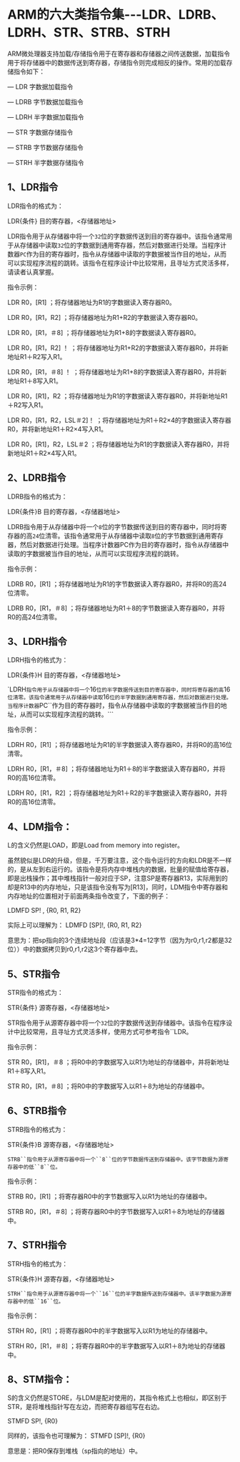 # ARM的六大类指令集---LDR、LDRB、LDRH、STR、STRB、STRH

ARM微处理器支持加载/存储指令用于在寄存器和存储器之间传送数据，加载指令用于将存储器中的数据传送到寄存器，存储指令则完成相反的操作。常用的加载存储指令如下：

— LDR   字数据加载指令

—    LDRB  字节数据加载指令

— LDRH  半字数据加载指令

— STR   字数据存储指令

—    STRB  字节数据存储指令

— STRH  半字数据存储指令

## 1、LDR指令

LDR指令的格式为：

LDR{条件} 目的寄存器，<存储器地址>

LDR指令用于从存储器中将一个``32``位的字数据传送到目的寄存器中。该指令通常用于从存储器中读取``32``位的字数据到通用寄存器，然后对数据进行处理。当程序计数器``PC``作为目的寄存器时，指令从存储器中读取的字数据被当作目的地址，从而可以实现程序流程的跳转。该指令在程序设计中比较常用，且寻址方式灵活多样，请读者认真掌握。

指令示例：

LDR  R0，[R1]         ；将存储器地址为R1的字数据读入寄存器R0。

LDR  R0，[R1，R2]       ；将存储器地址为R1+R2的字数据读入寄存器R0。

LDR  R0，[R1，＃8]       ；将存储器地址为R1+8的字数据读入寄存器R0。

LDR  R0，[R1，R2] ！      ；将存储器地址为R1+R2的字数据读入寄存器R0，并将新地址R1＋R2写入R1。

LDR  R0，[R1，＃8] ！     ；将存储器地址为R1+8的字数据读入寄存器R0，并将新地址R1＋8写入R1。

LDR  R0，[R1]，R2       ；将存储器地址为R1的字数据读入寄存器R0，并将新地址R1＋R2写入R1。

LDR  R0，[R1，R2，LSL＃2]！  ；将存储器地址为R1＋R2×4的字数据读入寄存器R0，并将新地址R1＋R2×4写入R1。

LDR  R0，[R1]，R2，LSL＃2   ；将存储器地址为R1的字数据读入寄存器R0，并将新地址R1＋R2×4写入R1。

## 2、LDRB指令

LDRB指令的格式为：

LDR{条件}B 目的寄存器，<存储器地址>

LDRB指令用于从存储器中将一个``8``位的字节数据传送到目的寄存器中，同时将寄存器的高``24``位清零。该指令通常用于从存储器中读取``8``位的字节数据到通用寄存器，然后对数据进行处理。当程序计数器PC作为目的寄存器时，指令从存储器中读取的字数据被当作目的地址，从而可以实现程序流程的跳转。

指令示例：

LDRB R0，[R1]     ；将存储器地址为R1的字节数据读入寄存器R0，并将R0的高24位清零。

LDRB R0，[R1，＃8]  ；将存储器地址为R1＋8的字节数据读入寄存器R0，并将R0的高24位清零。

## 3、LDRH指令

LDRH指令的格式为：

LDR{条件}H 目的寄存器，<存储器地址>

`LDRH``指令用于从存储器中将一个``16``位的半字数据传送到目的寄存器中，同时将寄存器的高``16``位清零。该指令通常用于从存储器中读取``16``位的半字数据到通用寄存器，然后对数据进行处理。当程序计数器``PC``作为目的寄存器时，指令从存储器中读取的字数据被当作目的地址，从而可以实现程序流程的跳转。```

指令示例：

LDRH R0，[R1]     ；将存储器地址为R1的半字数据读入寄存器R0，并将R0的高16位清零。

LDRH R0，[R1，＃8]  ；将存储器地址为R1＋8的半字数据读入寄存器R0，并将R0的高16位清零。

LDRH R0，[R1，R2]  ；将存储器地址为R1＋R2的半字数据读入寄存器R0，并将R0的高16位清零。



## 4、LDM指令：



L的含义仍然是LOAD，即是Load from memory into register。

虽然貌似是LDR的升级，但是，千万要注意，这个指令运行的方向和LDR是不一样的，是从左到右运行的。该指令是将内存中堆栈内的数据，批量的赋值给寄存器，即是出栈操作；其中堆栈指针一般对应于SP，注意SP是寄存器R13，实际用到的却是R13中的内存地址，只是该指令没有写为[R13]，同时，LDM指令中寄存器和内存地址的位置相对于前面两条指令改变了，下面的例子：

LDMFD   SP! ,  {R0, R1, R2}

实际上可以理解为：  LDMFD   [SP]!,  {R0, R1, R2}

意思为：把sp指向的3个连续地址段（应该是3*4=12字节（因为为r0,r1,r2都是32位））中的数据拷贝到r0,r1,r2这3个寄存器中去。



## 5、STR指令

STR指令的格式为：

STR{条件} 源寄存器，<存储器地址>

STR指令用于从源寄存器中将一个``32``位的字数据传送到存储器中。该指令在程序设计中比较常用，且寻址方式灵活多样，使用方式可参考指令``LDR。

指令示例：

STR  R0，[R1]，＃8  ；将R0中的字数据写入以R1为地址的存储器中，并将新地址R1＋8写入R1。

STR  R0，[R1，＃8]  ；将R0中的字数据写入以R1＋8为地址的存储器中。

## 6、STRB指令

STRB指令的格式为：

STR{条件}B 源寄存器，<存储器地址>

```
STRB``指令用于从源寄存器中将一个``8``位的字节数据传送到存储器中。该字节数据为源寄存器中的低``8``位。
```

指令示例：

STRB R0，[R1]     ；将寄存器R0中的字节数据写入以R1为地址的存储器中。

STRB R0，[R1，＃8]  ；将寄存器R0中的字节数据写入以R1＋8为地址的存储器中。

## 7、STRH指令

STRH指令的格式为：

STR{条件}H 源寄存器，<存储器地址>

```
STRH``指令用于从源寄存器中将一个``16``位的半字数据传送到存储器中。该半字数据为源寄存器中的低``16``位。
```

指令示例：

STRH R0，[R1]     ；将寄存器R0中的半字数据写入以R1为地址的存储器中。

STRH R0，[R1，＃8]  ；将寄存器R0中的半字数据写入以R1＋8为地址的存储器中。



## 8、STM指令：



S的含义仍然是STORE，与LDM是配对使用的，其指令格式上也相似，即区别于STR，是将堆栈指针写在左边，而把寄存器组写在右边。

  STMFD   SP!,  {R0}

同样的，该指令也可理解为： STMFD   [SP]!,  {R0}

意思是：把R0保存到堆栈（sp指向的地址）中。